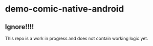 # demo-comic-native-android

## Ignore!!!!

This repo is a work in progress and does not contain working logic yet.
